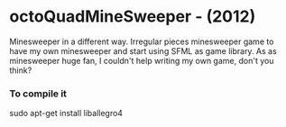 # octoQuadMineSweeper - (2012) 

Minesweeper in a different way.
Irregular pieces minesweeper game to have my own minesweeper and start using SFML as game library.
As as minesweeper huge fan, I couldn't help writing my own game, don't you think?


### To compile it
sudo apt-get install liballegro4
